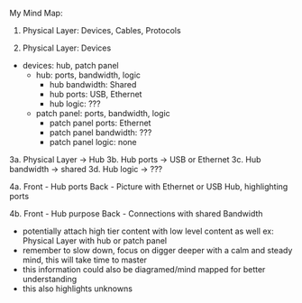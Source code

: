 My Mind Map:

1. Physical Layer: Devices, Cables, Protocols

2. Physical Layer: Devices
  - devices: hub, patch panel
    - hub: ports, bandwidth, logic
      - hub bandwidth: Shared
      - hub ports: USB, Ethernet
      - hub logic: ???
    - patch panel: ports, bandwidth, logic
      - patch panel ports: Ethernet
      - patch panel bandwidth: ???
      - patch panel logic: none

3a. Physical Layer -> Hub
3b. Hub ports -> USB or Ethernet
3c. Hub bandwidth -> shared
3d. Hub logic -> ???


4a.
Front - Hub ports
Back - Picture with Ethernet or USB Hub, highlighting ports

4b.
Front - Hub purpose
Back - Connections with shared Bandwidth

- potentially attach high tier content with low level content as well
ex: Physical Layer with hub or patch panel
- remember to slow down, focus on digger deeper with a calm and steady mind, this will take time to master
- this information could also be diagramed/mind mapped for better understanding
- this also highlights unknowns
